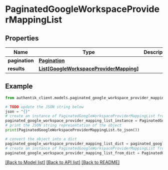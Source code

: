 # PaginatedGoogleWorkspaceProviderMappingList


## Properties

Name | Type | Description | Notes
------------ | ------------- | ------------- | -------------
**pagination** | [**Pagination**](Pagination.md) |  | 
**results** | [**List[GoogleWorkspaceProviderMapping]**](GoogleWorkspaceProviderMapping.md) |  | 

## Example

```python
from authentik_client.models.paginated_google_workspace_provider_mapping_list import PaginatedGoogleWorkspaceProviderMappingList

# TODO update the JSON string below
json = "{}"
# create an instance of PaginatedGoogleWorkspaceProviderMappingList from a JSON string
paginated_google_workspace_provider_mapping_list_instance = PaginatedGoogleWorkspaceProviderMappingList.from_json(json)
# print the JSON string representation of the object
print(PaginatedGoogleWorkspaceProviderMappingList.to_json())

# convert the object into a dict
paginated_google_workspace_provider_mapping_list_dict = paginated_google_workspace_provider_mapping_list_instance.to_dict()
# create an instance of PaginatedGoogleWorkspaceProviderMappingList from a dict
paginated_google_workspace_provider_mapping_list_from_dict = PaginatedGoogleWorkspaceProviderMappingList.from_dict(paginated_google_workspace_provider_mapping_list_dict)
```
[[Back to Model list]](../README.md#documentation-for-models) [[Back to API list]](../README.md#documentation-for-api-endpoints) [[Back to README]](../README.md)


